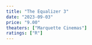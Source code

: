 ```yaml
---
title: "The Equalizer 3"
date: "2023-09-03"
price: "9.00"
theaters: ["Marquette Cinemas"]
ratings: ["R"]
---
```

